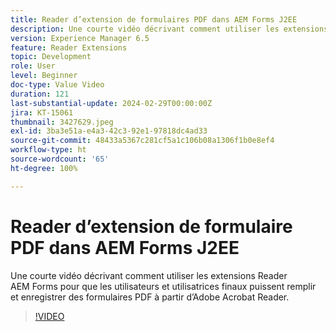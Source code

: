 ```yaml
---
title: Reader d’extension de formulaires PDF dans AEM Forms J2EE
description: Une courte vidéo décrivant comment utiliser les extensions Reader AEM Forms pour que les utilisateurs et utilisatrices finaux puissent remplir et enregistrer des formulaires PDF à partir d’Adobe/Acrobat Reader.
version: Experience Manager 6.5
feature: Reader Extensions
topic: Development
role: User
level: Beginner
doc-type: Value Video
duration: 121
last-substantial-update: 2024-02-29T00:00:00Z
jira: KT-15061
thumbnail: 3427629.jpeg
exl-id: 3ba3e51a-e4a3-42c3-92e1-97818dc4ad33
source-git-commit: 48433a5367c281cf5a1c106b08a1306f1b0e8ef4
workflow-type: ht
source-wordcount: '65'
ht-degree: 100%

---
```


# Reader d’extension de formulaire PDF dans AEM Forms J2EE

Une courte vidéo décrivant comment utiliser les extensions Reader AEM Forms pour que les utilisateurs et utilisatrices finaux puissent remplir et enregistrer des formulaires PDF à partir d’Adobe Acrobat Reader.

>[!VIDEO](https://video.tv.adobe.com/v/3427629/?learn=on)
